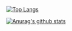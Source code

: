 [![Top Langs](https://github-readme-stats.vercel.app/api/top-langs/?username=jaceyi&layout=compact&hide=css&theme=vue)](https://jaceyi.com)

[![Anurag's github stats](https://github-readme-stats.vercel.app/api?username=jaceyi&show_icons=true&theme=vue)](https://jaceyi.com)

